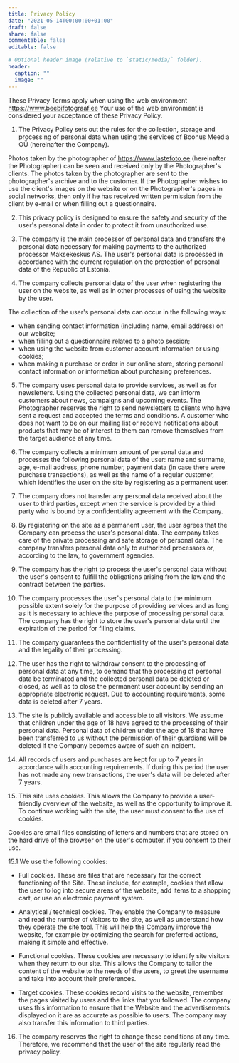 ```yaml
---
title: Privacy Policy
date: "2021-05-14T00:00:00+01:00"
draft: false
share: false
commentable: false
editable: false

# Optional header image (relative to `static/media/` folder).
header:
  caption: ""
  image: ""
---
```

These Privacy Terms apply when using the web environment https://www.beebifotograaf.ee Your use of the web environment is considered your acceptance of these Privacy Policy.

1. The Privacy Policy sets out the rules for the collection, storage and processing of personal data when using the services of Boonus Meedia OÜ (hereinafter the Company).

Photos taken by the photographer of https://www.lastefoto.ee (hereinafter the Photographer) can be seen and received only by the Photographer's clients. The photos taken by the photographer are sent to the photographer's archive and to the customer.
If the Photographer wishes to use the client's images on the website or on the Photographer's pages in social networks, then only if he has received written permission from the client by e-mail or when filling out a questionnaire.

2. This privacy policy is designed to ensure the safety and security of the user's personal data in order to protect it from unauthorized use.

3. The company is the main processor of personal data and transfers the personal data necessary for making payments to the authorized processor Maksekeskus AS. The user's personal data is processed in accordance with the current regulation on the protection of personal data of the Republic of Estonia.

4. The company collects personal data of the user when registering the user on the website, as well as in other processes of using the website by the user.

The collection of the user's personal data can occur in the following ways:

- when sending contact information (including name, email address) on our website;
- when filling out a questionnaire related to a photo session;
- when using the website from customer account information or using cookies;
- when making a purchase or order in our online store, storing personal contact information or information about purchasing preferences.

5. The company uses personal data to provide services, as well as for newsletters.
Using the collected personal data, we can inform customers about news, campaigns and upcoming events. The Photographer reserves the right to send newsletters to clients who have sent a request and accepted the terms and conditions. A customer who does not want to be on our mailing list or receive notifications about products that may be of interest to them can remove themselves from the target audience at any time.

6. The company collects a minimum amount of personal data and processes the following personal data of the user: name and surname, age, e-mail address, phone number, payment data (in case there were purchase transactions), as well as the name of a regular customer, which identifies the user on the site by registering as a permanent user.

7. The company does not transfer any personal data received about the user to third parties, except when the service is provided by a third party who is bound by a confidentiality agreement with the Company.

8. By registering on the site as a permanent user, the user agrees that the Company can process the user's personal data. The company takes care of the private processing and safe storage of personal data. The company transfers personal data only to authorized processors or, according to the law, to government agencies.

9. The company has the right to process the user's personal data without the user's consent to fulfill the obligations arising from the law and the contract between the parties.

10. The company processes the user's personal data to the minimum possible extent solely for the purpose of providing services and as long as it is necessary to achieve the purpose of processing personal data. The company has the right to store the user's personal data until the expiration of the period for filing claims.

11. The company guarantees the confidentiality of the user's personal data and the legality of their processing.

12. The user has the right to withdraw consent to the processing of personal data at any time, to demand that the processing of personal data be terminated and the collected personal data be deleted or closed, as well as to close the permanent user account by sending an appropriate electronic request. Due to accounting requirements, some data is deleted after 7 years.

13. The site is publicly available and accessible to all visitors. We assume that children under the age of 18 have agreed to the processing of their personal data. Personal data of children under the age of 18 that have been transferred to us without the permission of their guardians will be deleted if the Company becomes aware of such an incident.

14. All records of users and purchases are kept for up to 7 years in accordance with accounting requirements. If during this period the user has not made any new transactions, the user's data will be deleted after 7 years.

15. This site uses cookies. This allows the Company to provide a user-friendly overview of the website, as well as the opportunity to improve it. To continue working with the site, the user must consent to the use of cookies.

Cookies are small files consisting of letters and numbers that are stored on the hard drive of the browser on the user's computer, if you consent to their use.

15.1 We use the following cookies:

- Full cookies. These are files that are necessary for the correct functioning of the Site. These include, for example, cookies that allow the user to log into secure areas of the website, add items to a shopping cart, or use an electronic payment system.

- Analytical / technical cookies. They enable the Company to measure and read the number of visitors to the site, as well as understand how they operate the site tool. This will help the Company improve the website, for example by optimizing the search for preferred actions, making it simple and effective.

- Functional cookies. These cookies are necessary to identify site visitors when they return to our site. This allows the Company to tailor the content of the website to the needs of the users, to greet the username and take into account their preferences.

- Target cookies. These cookies record visits to the website, remember the pages visited by users and the links that you followed. The company uses this information to ensure that the Website and the advertisements displayed on it are as accurate as possible to users. The company may also transfer this information to third parties.

16. The company reserves the right to change these conditions at any time. Therefore, we recommend that the user of the site regularly read the privacy policy.